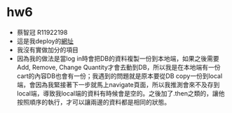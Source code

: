 # hw6
- 蔡智冠 R11922198
-  這是我deploy的[網址](https://cheery-malabi-4080e2.netlify.app/)
-  我沒有實做加分的項目
-  因為我的做法是當log in時會把DB的資料複製一份到本地端，如果之後需要Add, Remove, Change Quantity才會去動到DB，所以我是在本地端有一份cart的內容DB也會有一份；我遇到的問題就是原本要從DB copy一份到local端，會因為我緊接著下一步就馬上navigate頁面，所以我推測會來不及存到local端，導致我local端的資料有時候會是空的。之後加了.then之類的，讓他按照順序的執行，才可以讓兩邊的資料都是相同的狀態。
